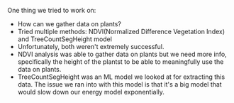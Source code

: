 

One thing we tried to work on:
- How can we gather data on plants?
- Tried multiple methods: NDVI(Normalized Difference Vegetation Index) and TreeCountSegHeight model
- Unfortunately, both weren't extremely successful.
- NDVI analysis was able to gather data on plants but we need more info, specifically the height of the plantst to be able to meaningfully use the data on plants.
- TreeCountSegHeight was an ML model we looked at for extracting this data. The issue we ran into with this model is that it's a big model that would slow down our energy model exponentially.

